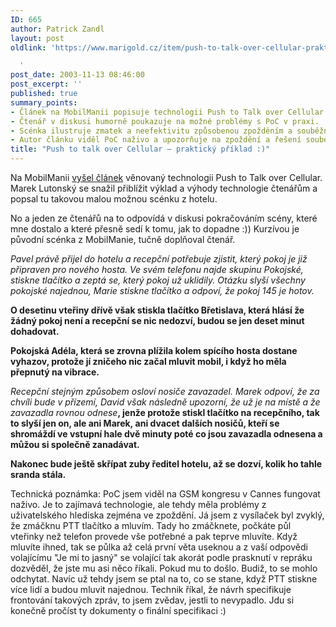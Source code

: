```yaml
---
ID: 665
author: Patrick Zandl
layout: post
oldlink: 'https://www.marigold.cz/item/push-to-talk-over-cellular-prakticky-priklad

  '
post_date: 2003-11-13 08:46:00
post_excerpt: ''
published: true
summary_points:
- Článek na MobilManii popisuje technologii Push to Talk over Cellular (PoC).
- Čtenář v diskusi humorně poukazuje na možné problémy s PoC v praxi.
- Scénka ilustruje zmatek a neefektivitu způsobenou zpožděním a souběžnými hovory.
- Autor článku viděl PoC naživo a upozorňuje na zpoždění a řešení souběžných hovorů.
title: "Push to talk over Cellular – praktický příklad :)"
---
```


<p>
Na MobilManii <A href="http://www.mobilmania.cz/Mobilnitelefony/AR.asp?ARI=105760&amp;CAI=2103" target=_blank>vyšel článek</A> věnovaný technologii Push to Talk over Cellular. Marek Lutonský se snažil přiblížit výklad a výhody technologie čtenářům a popsal tu takovou malou možnou scénku z hotelu. </p>

<p>
No a jeden ze čtenářů na to odpovídá v diskusi pokračováním scény, které mne dostalo a které přesně sedí k tomu, jak to dopadne :)) Kurzívou je původní scénka z MobilManie, tučně doplňoval čtenář.</p>

<p>
<EM>Pavel právě přijel do hotelu a recepční potřebuje zjistit, který pokoj je již připraven pro nového hosta. Ve svém telefonu najde skupinu Pokojské, stiskne tlačítko a zeptá se, který pokoj už uklidily. Otázku slyší všechny pokojské najednou, Marie stiskne tlačítko a odpoví, že pokoj 145 je hotov. </EM></p>

<p>
<STRONG>O desetinu vteřiny dřívě však stiskla tlačítko Břetislava, která hlásí že žádný pokoj není a recepční se nic nedozví, budou se jen deset minut dohadovat.</STRONG><BR></p>

<p>
<STRONG>Pokojská Adéla, která se zrovna plížila kolem spícího hosta dostane vyhazov, protože jí zničeho nic začal mluvit mobil, i když ho měla přepnutý na vibrace.</STRONG><BR>
<p>
<EM>Recepční stejným způsobem osloví nosiče zavazadel. Marek odpoví, že za chvíli bude v přízemí,&#160;David však následně upozorní, že už je na místě a že zavazadla rovnou odnese</EM><STRONG>, jenže protože stiskl tlačítko na recepčního, tak to slyší jen on, ale ani Marek,&#160;ani dvacet dalších nosičů, kteří se shromáždí ve vstupní hale dvě minuty poté co jsou zavazadla odnesena a můžou si společně zanadávat.</STRONG><BR>
<p>
<STRONG>Nakonec bude ještě skřípat zuby ředitel hotelu, až se dozví, kolik ho tahle sranda stála.</STRONG><BR>
<p>
Technická poznámka: PoC jsem viděl na GSM kongresu v Cannes fungovat naživo. Je to zajímavá technologie, ale tehdy měla problémy z uživatelského hlediska zejména ve zpoždění. Já jsem z vysílaček byl zvyklý, že zmáčknu PTT tlačítko a mluvím. Tady ho zmáčknete, počkáte půl vteřinky než telefon provede vše potřebné a pak teprve mluvíte. Když mluvíte ihned, tak se půlka až celá první věta useknou a z vaší odpovědi volajícímu "Je mi to jasný" se volající tak akorát podle prasknutí v repráku dozvěděl, že jste mu asi něco říkali. Pokud mu to došlo. Budiž, to se mohlo odchytat. Navíc už tehdy jsem se ptal na to, co se stane, když PTT stiskne více lidí a budou mluvit najednou. Technik říkal, že návrh specifikuje frontování takových zpráv, to jsem zvědav, jestli to nevypadlo. Jdu si konečně pročíst ty dokumenty o finální specifikaci :)</p>